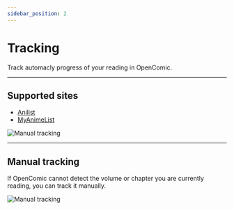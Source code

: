 ```yaml
---
sidebar_position: 2
---
```


# Tracking

Track automacly progress of your reading in OpenComic.

----

## Supported sites

- [Anilist](https://anilist.co/)
- [MyAnimeList](https://myanimelist.net/)

![Manual tracking](/img/docs/reading/tracking/tracking-1.png)

----

## Manual tracking

If OpenComic cannot detect the volume or chapter you are currently reading, you can track it manually.

![Manual tracking](/img/docs/reading/tracking/tracking-2.png)